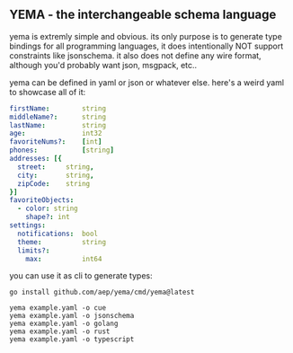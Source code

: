YEMA - the interchangeable schema language
------------------------------------------

yema is extremly simple and obvious.
its only purpose is to generate type bindings for all programming languages,
it does intentionally NOT support constraints like jsonschema.
it also does not define any wire format, although you'd probably want json, msgpack, etc..

yema can be defined in yaml or json or whatever else.
here's a weird yaml to showcase all of it:

```yaml
firstName:        string
middleName?:      string
lastName:         string
age:              int32
favoriteNums?:    [int]
phones:           [string]
addresses: [{
  street:     string,
  city:       string,
  zipCode:    string
}]
favoriteObjects:
  - color: string
    shape?: int
settings: 
  notifications:  bool
  theme:          string
  limits?: 
    max:          int64
```


you can use it as cli to generate types:

    go install github.com/aep/yema/cmd/yema@latest

    yema example.yaml -o cue
    yema example.yaml -o jsonschema
    yema example.yaml -o golang
    yema example.yaml -o rust
    yema example.yaml -o typescript

